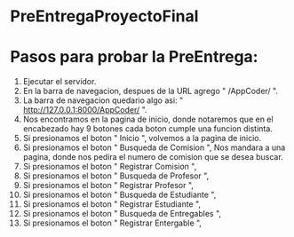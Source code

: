 # PreEntregaProyectoFinal

# Pasos para probar la PreEntrega:

  1) Ejecutar el servidor.
  2) En la barra de navegacion, despues de la URL agrego " /AppCoder/ ".
  3) La barra de navegacion quedario algo asi: " http://127.0.0.1:8000/AppCoder/ ".
  4) Nos encontramos en la pagina de inicio, donde notaremos que en el encabezado hay 9 botones
  cada boton cumple una funcion distinta.
  5) Si presionamos el boton " Inicio ", volvemos a la pagina de inicio.
  6) Si presionamos el boton " Busqueda de Comision ", Nos mandara a una pagina, donde nos pedira el numero de comision que se desea buscar.
  7) Si presionamos el boton " Registrar Comision ",
  8) Si presionamos el boton " Busqueda de Profesor ",
  9) Si presionamos el boton  " Registrar Profesor ",
  10) Si presionamos el boton " Busqueda de Estudiante ",
  11) Si presionamos el boton " Registrar Estudiante ",
  12) Si presionamos el boton " Busqueda de Entregables ",
  13) Si presionamos el boton  " Registrar Entergable ",
